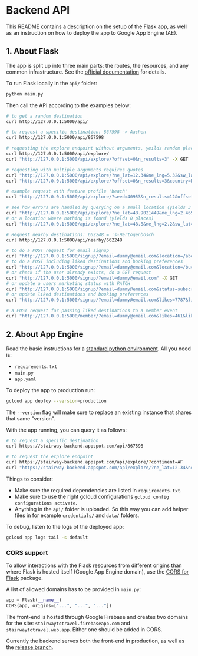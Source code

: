 # Backend API

This README contains a description on the setup of the Flask app, as well as
an instruction on how to deploy the app to Google App Engine (AE).

## 1. About Flask

The app is split up into three main parts: the routes, the resources, and any
common infrastructure. See the
[official documentation](https://flask-restful.readthedocs.io/en/0.3.5/quickstart.html)
for details.

To run Flask locally in the `api/` folder:

```bash
python main.py
```

Then call the API according to the examples below:

```bash
# to get a random destination
curl http://127.0.0.1:5000/api/

# to request a specific destination: 867598 -> Aachen
curl http://127.0.0.1:5000/api/867598

# requesting the explore endpoint without arguments, yeilds random places
curl http://127.0.0.1:5000/api/explore/
curl "http://127.0.0.1:5000/api/explore/?offset=0&n_results=3" -X GET

# requesting with multiple arguments requires quotes
curl "http://127.0.0.1:5000/api/explore/?ne_lat=12.34&ne_lng=5.32&sw_lat=10.1&sw_lng=-3.01"
curl "http://127.0.0.1:5000/api/explore/?offset=0&n_results=3&country=Netherlands" -X GET

# example request with feature profile 'beach'
curl "http://127.0.0.1:5000/api/explore/?seed=40953&n_results=12&offset=0&ne_lat=52.4311573&ne_lng=5.0791619&sw_lat=52.278174&sw_lng=4.7287589&profiles=beach" -X GET

# see how errors are handled by querying on a small location (yields 3 places)
curl "http://127.0.0.1:5000/api/explore/?ne_lat=48.9021449&ne_lng=2.4699208&sw_lat=48.815573&sw_lng=2.224199"
# or a location where nothing is found (yields 0 places)
curl "http://127.0.0.1:5000/api/explore/?ne_lat=48.8&ne_lng=2.2&sw_lat=48.82&sw_lng=2.22"

# Request nearby destinations: 662248 = 's-Hertogenbosch
curl http://127.0.0.1:5000/api/nearby/662248

# to do a POST request for email signup
curl "http://127.0.0.1:5000/signup/?email=dummy@email.com&location=/about&status=subscribed" -X POST
# to do a POST including liked destinations and booking preferences
curl "http://127.0.0.1:5000/signup/?email=dummy@email.com&location=/bucketlist&status=transactional&likes=36&likes=40&likes=33&flights=true&local_transport=true" -X POST
# or check if the user already exists, do a GET request
curl "http://127.0.0.1:5000/signup/?email=dummy@email.com" -X GET
# or update a users marketing status with PATCH
curl "http://127.0.0.1:5000/signup/?email=dummy@email.com&status=subscribed" -X PATCH
# or update liked destinations and booking preferences
curl "http://127.0.0.1:5000/signup/?email=dummy@email.com&likes=7787&likes=461&activities=true" -X PATCH

# a POST request for passing liked destinations to a member event
curl "http://127.0.0.1:5000/member/?email=dummy@email.com&likes=461&likes=7787&none=true" -X POST
```

## 2. About App Engine

Read the basic instructions for a
[standard python environment](https://cloud.google.com/appengine/docs/standard/python/getting-started/python-standard-env).
All you need is:

- `requirements.txt`
- `main.py`
- `app.yaml`

To deploy the app to production run:

```bash
gcloud app deploy --version=production
```

The `--version` flag will make sure to replace an existing instance that shares
that same "version".

With the app running, you can query it as follows:

```bash
# to request a specific destination
curl https://stairway-backend.appspot.com/api/867598

# to request the explore endpoint
curl https://stairway-backend.appspot.com/api/explore/?continent=AF
curl "https://stairway-backend.appspot.com/api/explore/?ne_lat=12.34&ne_lng=5.32&sw_lat=10.1&sw_lng=-3.01"
```

Things to consider:
- Make sure the required dependencies are listed in `requirements.txt`.
- Make sure to use the right gcloud configurations
`gcloud config configurations activate`.
- Anything in the `api/` folder is uploaded. So this way you can add helper
files in for example `credentials/` and `data/` folders.

To debug, listen to the logs of the deployed app:

```bash
gcloud app logs tail -s default
```

### CORS support

To allow interactions with the Flask resources from different origins
than where Flask is hosted itself (Google App Engine domain), use the
[CORS for Flask](https://flask-cors.readthedocs.io/en/latest/) package.

A list of allowed domains has to be provided in `main.py`:

```python
app = Flask(__name__)
CORS(app, origins=["...", "...", "..."])
```

The front-end is hosted through Google Firebase and creates two domains
for the site: `stairwaytotravel.firebaseapp.com` and
`stairwaytotravel.web.app`. Either one should be added in CORS.

Currently the backend serves both the front-end in production, as well
as the [release branch](`https://stairwaytotravel-release.web.app/`).

